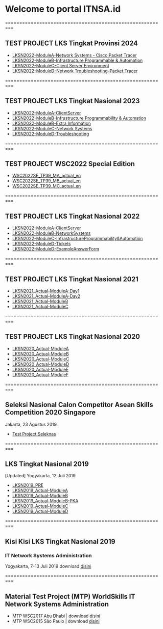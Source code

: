 # Welcome to portal ITNSA.id
=========================================================
## TEST PROJECT LKS Tingkat Provinsi 2024
- [LKSN2022-ModuleA-Network Systems - Cisco Packet Tracer](https://drive.google.com/file/d/1b4ydJptQ--Wc5NOmKMUkmFpw1_b93HWM/view?usp=sharing)
- [LKSN2022-ModuleB-Infrastructure Programmable & Automation](https://drive.google.com/file/d/1bCqw2xult0sMvwL3AOrZcXKhO-diJhp0/view?usp=sharing)
- [LKSN2022-ModuleC-Client Server Environment](https://drive.google.com/file/d/1bMVdlnaAGUgMwdvyroa9jFwWaldQ8FBG/view?usp=sharing)
- [LKSN2022-ModuleD-Network Troubleshooting-Packet Tracer](https://drive.google.com/file/d/1bWCTrrMLEQFKg73xlj4cSdteBTslQ1ve/view?usp=sharing)


=========================================================


## TEST PROJECT LKS Tingkat Nasional 2023
- [LKSN2022-ModuleA-ClientServer](https://github.com/itnsaid/lksn2023/blob/main/LKSN2023_ITNSA_MA_actual_en.pdf)
- [LKSN2022-ModuleB-Infrastructure Programmability & Automation](https://github.com/itnsaid/lksn2023/blob/main/LKSN2023_ITNSA_MB_actual_en.pdf)
- [LKSN2022-ModuleB-Extra Information](https://github.com/itnsaid/lksn2023/blob/main/LKSN2023_ITNSA_MB_actual_extra_en.pdf)
- [LKSN2022-ModuleC-Network Systems](https://github.com/itnsaid/lksn2023/blob/main/LKSN2023_ITNSA_MC_actual_en.pdf)
- [LKSN2022-ModuleD-Troubleshooting](https://github.com/itnsaid/lksn2023/blob/main/LKSN2023_ITNSA_MD_actual_en.pdf)


=========================================================


## TEST PROJECT WSC2022 Special Edition
- [WSC2022SE_TP39_MA_actual_en](https://github.com/itnsaid/TPWSC/blob/main/WSC2022SE_TP39_MA_actual_en.pdf)
- [WSC2022SE_TP39_MB_actual_en](https://github.com/itnsaid/TPWSC/blob/main/WSC2022SE_TP39_MB_actual_en.pdf)
- [WSC2022SE_TP39_MC_actual_en](https://github.com/itnsaid/TPWSC/blob/main/WSC2022SE_TP39_MC_actual_en.pdf)


=========================================================


## TEST PROJECT LKS Tingkat Nasional 2022
- [LKSN2022-ModuleA-ClientServer](https://github.com/itnsaid/lksn2022/blob/main/LKSN2022_MTP_Actual/LKSN%202022%20-%20Module%20A%20-%20Client%20Server.pdf)
- [LKSN2022-ModuleB-NetworkSystems](https://github.com/itnsaid/lksn2022/blob/main/LKSN2022_MTP_Actual/LKSN%202022%20-%20Module%20B%20-%20Network%20Systems.pdf)
- [LKSN2022-ModuleC-InfrastructureProgrammability&Automation](https://github.com/itnsaid/lksn2022/blob/main/LKSN2022_MTP_Actual/LKSN%202022%20-%20Module%20C%20-%20Infrastructure%20Programmability%20%26%20Automation.pdf)
- [LKSN2022-ModuleD-Tickets](https://github.com/itnsaid/lksn2022/blob/main/LKSN2022_MTP_Actual/LKSN%202022%20-%20Module%20D%20-%20Tickets.pdf)
- [LKSN2022-ModuleD-ExampleAnswerForm](https://github.com/itnsaid/lksn2022/blob/main/LKSN2022_MTP_Actual/LKSN%202022%20-%20Module%20D%20-%20Example%20Answer%20Form.pdf)


=========================================================


## TEST PROJECT LKS Tingkat Nasional 2021
- [LKSN2021_Actual-ModuleA-Day1](https://github.com/itnsaid/lksn2021/blob/main/LKSN2021_MTP_Actual/MODUL%20A%20-%20INTEGRATION%20SYSTEMS%20DAY%201%20-%20ITNSA%20-%20LKSN%202021.pdf)
- [LKSN2021_Actual-ModuleA-Day2](https://github.com/itnsaid/lksn2021/blob/main/LKSN2021_MTP_Actual/MODUL%20A%20-%20INTEGRATION%20SYSTEMS%20DAY%202%20-%20ITNSA%20-%20LKSN%202021.pdf)
- [LKSN2021_Actual-ModuleB](https://github.com/itnsaid/lksn2021/blob/main/LKSN2021_MTP_Actual/MODUL%20B%20-%20NETWORK%20SYSTEMS%20-%20ITNSA%20-%20LKSN%202021.pdf)
- [LKSN2021_Actual-ModuleC](https://github.com/itnsaid/lksn2021/blob/main/LKSN2021_MTP_Actual/MODUL%20C%20-%20NETDEVOPS%20-%20ITNSA%20-%20LKSN%202021.pdf)

=========================================================


## TEST PROJECT LKS Tingkat Nasional 2020
- [LKSN2020_Actual-ModuleA](https://github.com/itnsaid/lksn2020/blob/master/MTP_LKSN2020_Actual/A_LKSN2020_Module%20Future%20Network%20-%20Actual.pdf)
- [LKSN2020_Actual-ModuleB](https://github.com/itnsaid/lksn2020/blob/master/MTP_LKSN2020_Actual/B_LKSN2020_Packet%20Tracer%20Troubleshooting%20-%20Actual.pdf)
- [LKSN2020_Actual-ModuleC](https://github.com/itnsaid/lksn2020/blob/master/MTP_LKSN2020_Actual/C_LKSN2020_Troubleshooting%20Scenario%20-%20Actual.pdf)
- [LKSN2020_Actual-ModuleD](https://github.com/itnsaid/lksn2020/blob/master/MTP_LKSN2020_Actual/D_LKSN2020_Linux_Actual%20-%20Actual.pdf)
- [LKSN2020_Actual-ModuleE](https://github.com/itnsaid/lksn2020/blob/master/MTP_LKSN2020_Actual/E_LKSN2020_Windows_Actual%20%20-%20Actual.pdf) 
- [LKSN2020_Actual-ModuleF](https://github.com/itnsaid/lksn2020/blob/master/MTP_LKSN2020_Actual/F_LKSN2020_Network_Actual%20-%20Actual.pdf) 

=========================================================



## Seleksi Nasional Calon Competitor Asean Skills Competition 2020 Singapore
Jakarta, 23 Agustus 2019. 
- [Test Project Seleknas](https://github.com/itnsaid/seleknas2019.git)

=========================================================
## LKS Tingkat Nasional 2019
[Updated] Yogyakarta, 12 Juli 2019
- [LKSN2019_PRE](https://github.com/itnsaid/lksn2019/tree/master/LKSN2019_ITNETWORK_PRE)
- [LKSN2019_Actual-ModuleA](https://github.com/itnsaid/lksn2019/blob/master/LKSN2019_ITNETWORK_ACTUAL/LKSN2019_ITNETWORK_MODUL_A_Actual.pdf)
- [LKSN2019_Actual-ModuleB](https://github.com/itnsaid/lksn2019/blob/master/LKSN2019_ITNETWORK_ACTUAL/LKSN2019_ITNETWORK_MODUL_B_Actual.pdf)
- [LKSN2019_Actual-ModuleB-PKA](https://github.com/itnsaid/lksn2019/blob/master/LKSN2019_ITNETWORK_ACTUAL/LKSN2019_ITNETWORK_MODUL_B_Actual.pka)
- [LKSN2019_Actual-ModuleC](https://github.com/itnsaid/lksn2019/blob/master/LKSN2019_ITNETWORK_ACTUAL/LKSN2019_ITNETWORK_MODUL_C_Actual.pdf)
- [LKSN2019_Actual-ModuleD](https://github.com/itnsaid/lksn2019/blob/master/LKSN2019_ITNETWORK_ACTUAL/LKSN2019_ITNETWORK_MODUL_D_Actual.pdf)

=========================================================
## Kisi Kisi LKS Tingkat Nasional 2019
### IT Network Systems Administration
Yogyakarta, 7-13 Juli 2019
download [disini](https://github.com/itnsaid/lksn2019/blob/master/Deskripsi%20Teknis%20LKS%20SMK%202019%20-%20IT%20Network%20Systems%20Adminstration.pdf)

=========================================================
## Material Test Project (MTP) WorldSkills IT Network Systems Administration
- MTP WSC2017 Abu Dhabi | download [disini](https://github.com/itnsaid/MTP/tree/master/WSC%202017%20Abu%20Dhabi)
- MTP WSC2015 São Paulo | download [disini](https://github.com/itnsaid/MTP/tree/master/WSC%202015%20Saopaulo)
